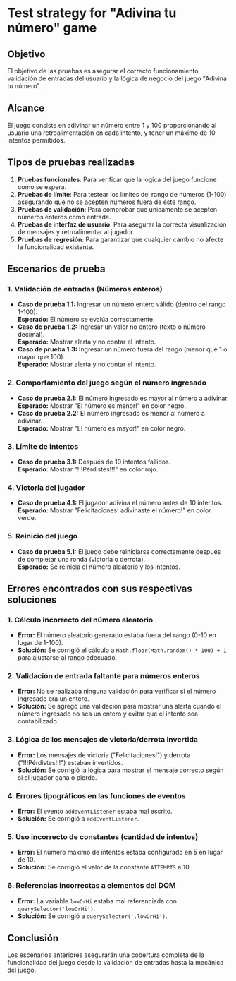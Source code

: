 # Test strategy for "Adivina tu número" game

## Objetivo
El objetivo de las pruebas es asegurar el correcto funcionamiento, validación de entradas del usuario y la lógica de negocio del juego "Adivina tu número".

## Alcance
El juego consiste en adivinar un número entre 1 y 100 proporcionando al usuario una retroalimentación en cada intento, y tener un máximo de 10 intentos permitidos.

## Tipos de pruebas realizadas
1. **Pruebas funcionales**: Para verificar que la lógica del juego funcione como se espera.
2. **Pruebas de límite**: Para testear los límites del rango de números (1-100) asegurando que no se acepten números fuera de éste rango.
3. **Pruebas de validación**: Para comprobar que únicamente se acepten números enteros como entrada.
4. **Pruebas de interfaz de usuario**: Para asegurar la correcta visualización de mensajes y retroalimentar al jugador.
5. **Pruebas de regresión**: Para garantizar que cualquier cambio no afecte la funcionalidad existente.

## Escenarios de prueba

### 1. Validación de entradas (Números enteros)
- **Caso de prueba 1.1:** Ingresar un número entero válido (dentro del rango 1-100).  
  **Esperado:** El número se evalúa correctamente.
- **Caso de prueba 1.2:** Ingresar un valor no entero (texto o número decimal).  
  **Esperado:** Mostrar alerta y no contar el intento.
- **Caso de prueba 1.3:** Ingresar un número fuera del rango (menor que 1 o mayor que 100).  
  **Esperado:** Mostrar alerta y no contar el intento.

### 2. Comportamiento del juego según el número ingresado
- **Caso de prueba 2.1:** El número ingresado es mayor al número a adivinar.  
  **Esperado:** Mostrar "El número es menor!" en color negro.
- **Caso de prueba 2.2:** El número ingresado es menor al número a adivinar.  
  **Esperado:** Mostrar "El número es mayor!" en color negro.

### 3. Límite de intentos
- **Caso de prueba 3.1:** Después de 10 intentos fallidos.  
  **Esperado:** Mostrar "!!!Pérdistes!!!" en color rojo.

### 4. Victoria del jugador
- **Caso de prueba 4.1:** El jugador adivina el número antes de 10 intentos.  
  **Esperado:** Mostrar "Felicitaciones! adivinaste el número!" en color verde.

### 5. Reinicio del juego
- **Caso de prueba 5.1:** El juego debe reiniciarse correctamente después de completar una ronda (victoria o derrota).  
  **Esperado:** Se reinicia el número aleatorio y los intentos.

## Errores encontrados con sus respectivas soluciones

### 1. Cálculo incorrecto del número aleatorio
- **Error:** El número aleatorio generado estaba fuera del rango (0-10 en lugar de 1-100).
- **Solución:** Se corrigió el cálculo a `Math.floor(Math.random() * 100) + 1` para ajustarse al rango adecuado.

### 2. Validación de entrada faltante para números enteros
- **Error:** No se realizaba ninguna validación para verificar si el número ingresado era un entero.
- **Solución:** Se agregó una validación para mostrar una alerta cuando el número ingresado no sea un entero y evitar que el intento sea contabilizado.

### 3. Lógica de los mensajes de victoria/derrota invertida
- **Error:** Los mensajes de victoria ("Felicitaciones!") y derrota ("!!!Pérdistes!!!") estaban invertidos.
- **Solución:** Se corrigió la lógica para mostrar el mensaje correcto según si el jugador gana o pierde.

### 4. Errores tipográficos en las funciones de eventos
- **Error:** El evento `addeventListener` estaba mal escrito.
- **Solución:** Se corrigió a `addEventListener`.

### 5. Uso incorrecto de constantes (cantidad de intentos)
- **Error:** El número máximo de intentos estaba configurado en 5 en lugar de 10.
- **Solución:** Se corrigió el valor de la constante `ATTEMPTS` a 10.

### 6. Referencias incorrectas a elementos del DOM
- **Error:** La variable `lowOrHi` estaba mal referenciada con `querySelector('lowOrHi')`.
- **Solución:** Se corrigió a `querySelector('.lowOrHi')`.


## Conclusión
Los escenarios anteriores asegurarán una cobertura completa de la funcionalidad del juego desde la validación de entradas hasta la mecánica del juego.
